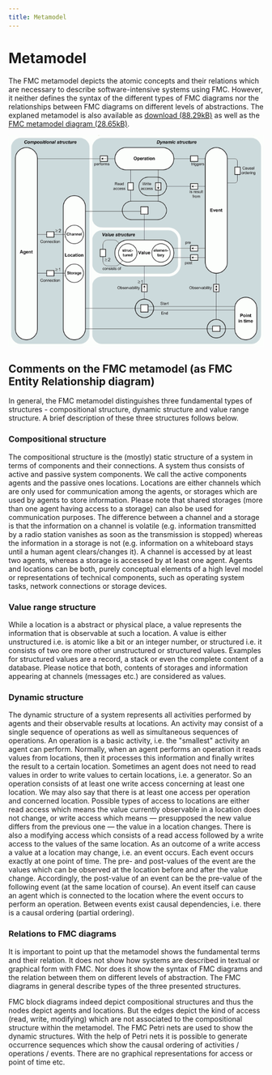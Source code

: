 ```yaml
---
title: Metamodel
---
```

# Metamodel

The FMC metamodel depicts the atomic concepts and their relations which are necessary to describe software-intensive systems using FMC. However, it neither defines the syntax of the different types of FMC diagrams nor the relationships between FMC diagrams on different levels of abstractions. The explaned metamodel is also available as [download (88.29kB)](../assets/download/metamodel/FMC-Metamodel_Explained.pdf) as well as the [FMC metamodel diagram (28.65kB)](../assets/download/metamodel/FMC-Metamodel.pdf). 

![FMC-Metamodel](../assets/img/metamodel/FMC-Metamodel_preview.gif)

## Comments on the FMC metamodel (as FMC Entity Relationship diagram)

In general, the FMC metamodel distinguishes three fundamental types of structures - compositional structure, dynamic structure and value range structure. A brief description of these three structures follows below.

### Compositional structure

The compositional structure is the (mostly) static structure of a system in terms of components and their connections. A system thus consists of active and passive system components. We call the active components agents and the passive ones locations. Locations are either channels which are only used for communication among the agents, or storages which are used by agents to store information. Please note that shared storages (more than one agent having access to a storage) can also be used for communication purposes. The difference between a channel and a storage is that the information on a channel is volatile (e.g. information transmitted by a radio station vanishes as soon as the transmission is stopped) whereas the information in a storage is not (e.g. information on a whiteboard stays until a human agent clears/changes it). A channel is accessed by at least two agents, whereas a storage is accessed by at least one agent. Agents and locations can be both, purely conceptual elements of a high level model or representations of technical components, such as operating system tasks, network connections or storage devices.

### Value range structure

While a location is a abstract or physical place, a value represents the information that is observable at such a location. A value is either unstructured i.e. is atomic like a bit or an integer number, or structured i.e. it consists of two ore more other unstructured or structured values. Examples for structured values are a record, a stack or even the complete content of a database. Please notice that both, contents of storages and information appearing at channels (messages etc.) are considered as values.

### Dynamic structure

The dynamic structure of a system represents all activities performed by agents and their observable results at locations. An activity may consist of a single sequence of operations as well as simultaneous sequences of operations. An operation is a basic activity, i.e. the "smallest" activity an agent can perform. Normally, when an agent performs an operation it reads values from locations, then it processes this information and finally writes the result to a certain location. Sometimes an agent does not need to read values in order to write values to certain locations, i.e. a generator. So an operation consists of at least one write access concerning at least one location. We may also say that there is at least one access per operation and concerned location. Possible types of access to locations are either read access which means the value currently observable in a location does not change, or write access which means — presupposed the new value differs from the previous one — the value in a location changes. There is also a modifying access which consists of a read access followed by a write access to the values of the same location. As an outcome of a write access a value at a location may change, i.e. an event occurs. Each event occurs exactly at one point of time. The pre- and post-values of the event are the values which can be observed at the location before and after the value change. Accordingly, the post-value of an event can be the pre-value of the following event (at the same location of course). An event itself can cause an agent which is connected to the location where the event occurs to perform an operation. Between events exist causal dependencies, i.e. there is a causal ordering (partial ordering).


### Relations to FMC diagrams

It is important to point up that the metamodel shows the fundamental terms and their relation. It does not show how systems are described in textual or graphical form with FMC. Nor does it show the syntax of FMC diagrams and the relation between them on different levels of abstraction. The FMC diagrams in general describe types of the three presented structures.

FMC block diagrams indeed depict compositional structures and thus the nodes depict agents and locations. But the edges depict the kind of access (read, write, modifying) which are not associated to the compositional structure within the metamodel. The FMC Petri nets are used to show the dynamic structures. With the help of Petri nets it is possible to generate occurrence sequences which show the causal ordering of activities / operations / events. There are no graphical representations for access or point of time etc.
